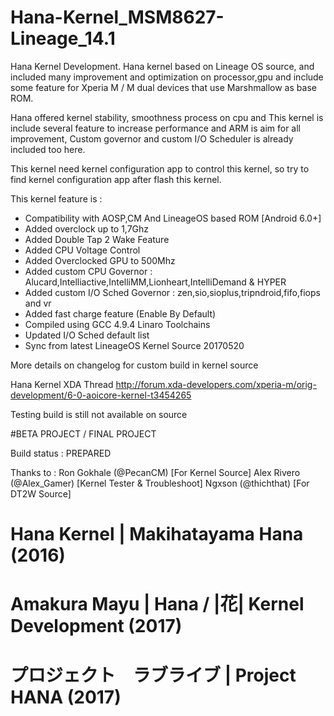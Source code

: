 # Hana-Kernel_MSM8627-Lineage_14.1

Hana Kernel Development. Hana kernel based on Lineage OS source, and included many improvement and optimization on processor,gpu and include some feature for Xperia M / M dual devices that use Marshmallow as base ROM.

Hana offered kernel stability, smoothness process on cpu and
This kernel is include several feature to increase performance and ARM is aim for all improvement, Custom governor and custom I/O Scheduler is already included too here.

This kernel need kernel configuration app to control this kernel, so try to find kernel configuration app after flash this kernel.

This kernel feature is :
- Compatibility with AOSP,CM And LineageOS based ROM [Android 6.0+]
- Added overclock up to 1,7Ghz
- Added Double Tap 2 Wake Feature
- Added CPU Voltage Control
- Added Overclocked GPU to 500Mhz
- Added custom CPU Governor 
: Alucard,Intelliactive,IntelliMM,Lionheart,IntelliDemand & HYPER
- Added custom I/O Sched Governor 
: zen,sio,sioplus,tripndroid,fifo,fiops and vr
- Added fast charge feature (Enable By Default)
- Compiled using GCC 4.9.4 Linaro Toolchains 
- Updated I/O Sched default list
- Sync from latest LineageOS Kernel Source 20170520

More details on changelog for custom build in kernel source

Hana Kernel XDA Thread
http://forum.xda-developers.com/xperia-m/orig-development/6-0-aoicore-kernel-t3454265

Testing build is still not available on source

#BETA PROJECT / FINAL PROJECT

Build status : PREPARED

Thanks to :
Ron Gokhale (@PecanCM) [For Kernel Source]
Alex Rivero (@Alex_Gamer) [Kernel Tester & Troubleshoot]
Ngxson (@thichthat) [For DT2W Source]

# Hana Kernel | Makihatayama Hana (2016)
# Amakura Mayu | Hana / |花| Kernel Development (2017)
# プロジェクト　ラブライブ | Project HANA (2017)
